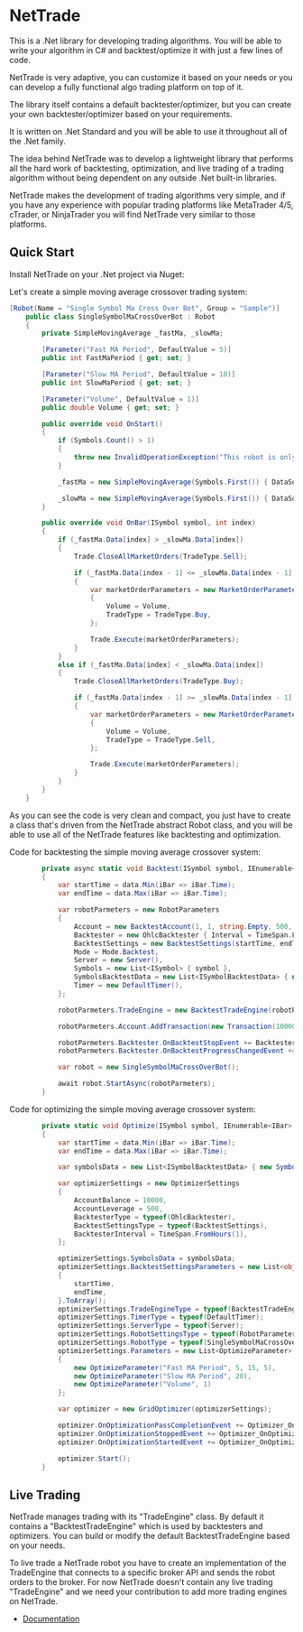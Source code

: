 # NetTrade

This is a .Net library for developing trading algorithms. You will be able to write your algorithm in C# and backtest/optimize it with just a few lines of code.

NetTrade is very adaptive, you can customize it based on your needs or you can develop a fully functional algo trading platform on top of it.

The library itself contains a default backtester/optimizer, but you can create your own backtester/optimizer based on your requirements.

It is written on .Net Standard and you will be able to use it throughout all of the .Net family.

The idea behind NetTrade was to develop a lightweight library that performs all the hard work of backtesting, optimization, and live trading of a trading algorithm without being dependent on any outside .Net built-in libraries.

NetTrade makes the development of trading algorithms very simple, and if you have any experience with popular trading platforms like MetaTrader 4/5, cTrader, or NinjaTrader you will find NetTrade very similar to those platforms.

## Quick Start

Install NetTrade on your .Net project via Nuget: 

Let's create a simple moving average crossover trading system:

```c# 
[Robot(Name = "Single Symbol Ma Cross Over Bot", Group = "Sample")]
    public class SingleSymbolMaCrossOverBot : Robot
    {
        private SimpleMovingAverage _fastMa, _slowMa;

        [Parameter("Fast MA Period", DefaultValue = 5)]
        public int FastMaPeriod { get; set; }

        [Parameter("Slow MA Period", DefaultValue = 10)]
        public int SlowMaPeriod { get; set; }

        [Parameter("Volume", DefaultValue = 1)]
        public double Volume { get; set; }

        public override void OnStart()
        {
            if (Symbols.Count() > 1)
            {
                throw new InvalidOperationException("This robot is only for single symbol use, not multi symbol");
            }

            _fastMa = new SimpleMovingAverage(Symbols.First()) { DataSourceType = DataSourceType.Close, Periods = FastMaPeriod };

            _slowMa = new SimpleMovingAverage(Symbols.First()) { DataSourceType = DataSourceType.Close, Periods = SlowMaPeriod };
        }

        public override void OnBar(ISymbol symbol, int index)
        {
            if (_fastMa.Data[index] > _slowMa.Data[index])
            {
                Trade.CloseAllMarketOrders(TradeType.Sell);

                if (_fastMa.Data[index - 1] <= _slowMa.Data[index - 1] && !Trade.Orders.Any(iOrder => iOrder.OrderType == OrderType.Market && iOrder.TradeType == TradeType.Buy))
                {
                    var marketOrderParameters = new MarketOrderParameters(symbol)
                    {
                        Volume = Volume,
                        TradeType = TradeType.Buy,
                    };

                    Trade.Execute(marketOrderParameters);
                }
            }
            else if (_fastMa.Data[index] < _slowMa.Data[index])
            {
                Trade.CloseAllMarketOrders(TradeType.Buy);

                if (_fastMa.Data[index - 1] >= _slowMa.Data[index - 1] && !Trade.Orders.Any(iOrder => iOrder.OrderType == OrderType.Market && iOrder.TradeType == TradeType.Sell))
                {
                    var marketOrderParameters = new MarketOrderParameters(symbol)
                    {
                        Volume = Volume,
                        TradeType = TradeType.Sell,
                    };

                    Trade.Execute(marketOrderParameters);
                }
            }
        }
    }
```

As you can see the code is very clean and compact, you just have to create a class that's driven from the NetTrade abstract Robot class, and you will be able to use all of the NetTrade features like backtesting and optimization.

Code for backtesting the simple moving average crossover system:

```c# 
        private async static void Backtest(ISymbol symbol, IEnumerable<IBar> data)
        {
            var startTime = data.Min(iBar => iBar.Time);
            var endTime = data.Max(iBar => iBar.Time);

            var robotParmeters = new RobotParameters
            {
                Account = new BacktestAccount(1, 1, string.Empty, 500, "ConsoleTester"),
                Backtester = new OhlcBacktester { Interval = TimeSpan.FromHours(1) },
                BacktestSettings = new BacktestSettings(startTime, endTime),
                Mode = Mode.Backtest,
                Server = new Server(),
                Symbols = new List<ISymbol> { symbol },
                SymbolsBacktestData = new List<ISymbolBacktestData> { new SymbolBacktestData(symbol, data) },
                Timer = new DefaultTimer(),
            };

            robotParmeters.TradeEngine = new BacktestTradeEngine(robotParmeters.Server, robotParmeters.Account);

            robotParmeters.Account.AddTransaction(new Transaction(10000, startTime));

            robotParmeters.Backtester.OnBacktestStopEvent += Backtester_OnBacktestStopEvent;
            robotParmeters.Backtester.OnBacktestProgressChangedEvent += Backtester_OnBacktestProgressChangedEvent;

            var robot = new SingleSymbolMaCrossOverBot();

            await robot.StartAsync(robotParmeters);
        }
```

Code for optimizing the simple moving average crossover system:

```c# 
        private static void Optimize(ISymbol symbol, IEnumerable<IBar> data)
        {
            var startTime = data.Min(iBar => iBar.Time);
            var endTime = data.Max(iBar => iBar.Time);

            var symbolsData = new List<ISymbolBacktestData> { new SymbolBacktestData(symbol, data) };

            var optimizerSettings = new OptimizerSettings
            {
                AccountBalance = 10000,
                AccountLeverage = 500,
                BacktesterType = typeof(OhlcBacktester),
                BacktestSettingsType = typeof(BacktestSettings),
                BacktesterInterval = TimeSpan.FromHours(1),
            };

            optimizerSettings.SymbolsData = symbolsData;
            optimizerSettings.BacktestSettingsParameters = new List<object>
            {
                startTime,
                endTime,
            }.ToArray();
            optimizerSettings.TradeEngineType = typeof(BacktestTradeEngine);
            optimizerSettings.TimerType = typeof(DefaultTimer);
            optimizerSettings.ServerType = typeof(Server);
            optimizerSettings.RobotSettingsType = typeof(RobotParameters);
            optimizerSettings.RobotType = typeof(SingleSymbolMaCrossOverBot);
            optimizerSettings.Parameters = new List<OptimizeParameter>()
            {
                new OptimizeParameter("Fast MA Period", 5, 15, 5),
                new OptimizeParameter("Slow MA Period", 20),
                new OptimizeParameter("Volume", 1)
            };

            var optimizer = new GridOptimizer(optimizerSettings);

            optimizer.OnOptimizationPassCompletionEvent += Optimizer_OnOptimizationPassCompletionEvent;
            optimizer.OnOptimizationStoppedEvent += Optimizer_OnOptimizationStoppedEvent;
            optimizer.OnOptimizationStartedEvent += Optimizer_OnOptimizationStartedEvent;

            optimizer.Start();
        }
```

## Live Trading

NetTrade manages trading with its "TradeEngine" class. By default it contains a "BacktestTradeEngine" which is used by backtesters and optimizers. You can build or modify the default BacktestTradeEngine based on your needs.

To live trade a NetTrade robot you have to create an implementation of the TradeEngine that connects to a specific broker API and sends the robot orders to the broker. For now NetTrade doesn't contain any live trading "TradeEngine" and we need your contribution to add more trading engines on NetTrade. 

- <a href="https://nettrade.readthedocs.io/en/latest/">Documentation</a>
